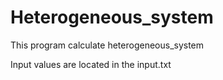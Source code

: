 # Heterogeneous_system
This program calculate heterogeneous_system

Input values are located in the input.txt

